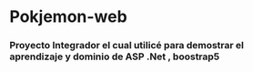 # Pokjemon-web
### Proyecto Integrador el cual utilicé para demostrar el aprendizaje y dominio de ASP .Net , boostrap5 
